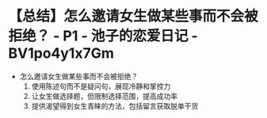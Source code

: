 # 【总结】怎么邀请女生做某些事而不会被拒绝？ - P1 - 池子的恋爱日记 - BV1po4y1x7Gm

-   怎么邀请女生做某些事而不会被拒绝？
    1.  使用陈述句而不是疑问句，展现冷静和掌控力
    2.  让女生做选择题，但限制选择范围，提高成功率
    3.  提供渴望得到女生青睐的方法，包括留言获取脱单干货
